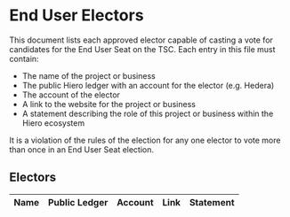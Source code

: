# End User Electors

This document lists each approved elector capable of casting a vote for candidates for the End User Seat on the TSC.
Each entry in this file must contain:
- The name of the project or business
- The public Hiero ledger with an account for the elector (e.g. Hedera)
- The account of the elector
- A link to the website for the project or business
- A statement describing the role of this project or business within the Hiero ecosystem

It is a violation of the rules of the election for any one elector to vote more than once in an End User Seat
election.

## Electors

| Name                     | Public Ledger | Account       | Link                          | Statement                               |
|--------------------------|---------------|---------------|-------------------------------|-----------------------------------------|
